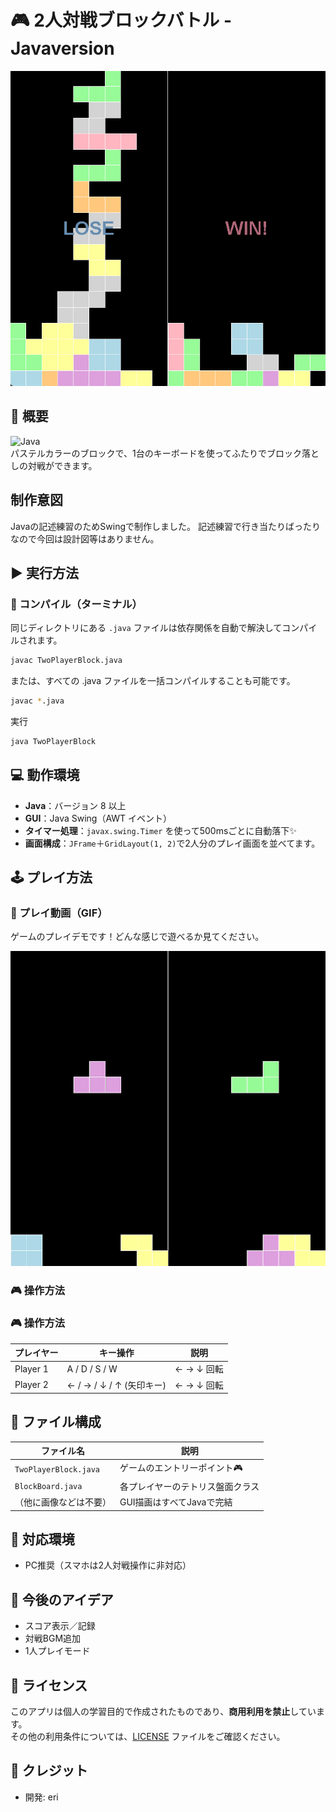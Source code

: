 # 🎮 2人対戦ブロックバトル - Javaversion

![Screenshot](images/block.jpg) 

## 🧩 概要

![Java](https://img.shields.io/badge/Java-Swing-orange?logo=java)  
パステルカラーのブロックで、1台のキーボードを使ってふたりでブロック落としの対戦ができます。

## 制作意図

Javaの記述練習のためSwingで制作しました。
記述練習で行き当たりばったりなので今回は設計図等はありません。

## ▶️ 実行方法

### 🔧 コンパイル（ターミナル）

同じディレクトリにある `.java` ファイルは依存関係を自動で解決してコンパイルされます。
```bash
javac TwoPlayerBlock.java
```
または、すべての .java ファイルを一括コンパイルすることも可能です。
```bash
javac *.java
```
実行
```bash
java TwoPlayerBlock
```

## 💻 動作環境

- **Java**：バージョン 8 以上
- **GUI**：Java Swing（AWT イベント）
- **タイマー処理**：`javax.swing.Timer` を使って500msごとに自動落下✨
- **画面構成**：`JFrame`＋`GridLayout(1, 2)`で2人分のプレイ画面を並べてます。

## 🕹️ プレイ方法

### 🚀 プレイ動画（GIF）

ゲームのプレイデモです！どんな感じで遊べるか見てください。

![2人対戦ブロックバトルデモ](images/block.gif)

### 🎮 操作方法

### 🎮 操作方法

| プレイヤー  | キー操作               | 説明       |
|-------------|------------------------|------------|
| Player 1    | A / D / S / W          | ← → ↓ 回転 |
| Player 2    | ← / → / ↓ / ↑ (矢印キー) | ← → ↓ 回転 |

## 📁 ファイル構成

| ファイル名             | 説明                             |
|------------------------|----------------------------------|
| `TwoPlayerBlock.java`  | ゲームのエントリーポイント🎮      |
| `BlockBoard.java`      | 各プレイヤーのテトリス盤面クラス   |
| （他に画像などは不要） | GUI描画はすべてJavaで完結         |

## 📱 対応環境

- PC推奨（スマホは2人対戦操作に非対応）

## 🐣 今後のアイデア

- スコア表示／記録
- 対戦BGM追加
- 1人プレイモード

## 📜 ライセンス

このアプリは個人の学習目的で作成されたものであり、**商用利用を禁止**しています。  
その他の利用条件については、[LICENSE](./LICENSE) ファイルをご確認ください。


## 🙌 クレジット
- 開発: eri


